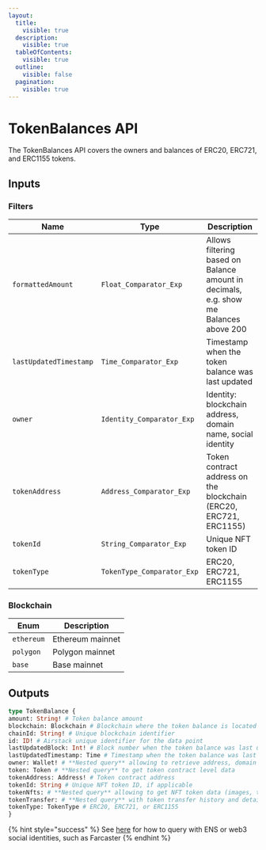 ```yaml
---
layout:
  title:
    visible: true
  description:
    visible: true
  tableOfContents:
    visible: true
  outline:
    visible: false
  pagination:
    visible: true
---
```


# TokenBalances API

The TokenBalances API covers the owners and balances of ERC20, ERC721, and ERC1155 tokens.

## Inputs

### Filters

| Name                   | Type                       | Description                                                                           |
| ---------------------- | -------------------------- | ------------------------------------------------------------------------------------- |
| `formattedAmount`      | `Float_Comparator_Exp`     | Allows filtering based on Balance amount in decimals, e.g. show me Balances above 200 |
| `lastUpdatedTimestamp` | `Time_Comparator_Exp`      | Timestamp when the token balance was last updated                                     |
| `owner`                | `Identity_Comparator_Exp`  | Identity: blockchain address, domain name, social identity                            |
| `tokenAddress`         | `Address_Comparator_Exp`   | Token contract address on the blockchain (ERC20, ERC721, ERC1155)                     |
| `tokenId`              | `String_Comparator_Exp`    | Unique NFT token ID                                                                   |
| `tokenType`            | `TokenType_Comparator_Exp` | ERC20, ERC721, ERC1155                                                                |

### Blockchain

| Enum       | Description      |
| ---------- | ---------------- |
| `ethereum` | Ethereum mainnet |
| `polygon`  | Polygon mainnet  |
| `base`     | Base mainnet     |

## Outputs

```graphql
type TokenBalance {
amount: String! # Token balance amount
blockchain: Blockchain # Blockchain where the token balance is located
chainId: String! # Unique blockchain identifier
id: ID! # Airstack unique identifier for the data point
lastUpdatedBlock: Int! # Block number when the token balance was last updated
lastUpdatedTimestamp: Time # Timestamp when the token balance was last updated
owner: Wallet! # **Nested query** allowing to retrieve address, domain names, and social profiles of the owner
token: Token # **Nested query** to get token contract level data
tokenAddress: Address! # Token contract address
tokenId: String # Unique NFT token ID, if applicable
tokenNfts: # **Nested query** allowing to get NFT token data (images, traits, etc.)
tokenTransfer: # **Nested query** with token transfer history and details
tokenType: TokenType # ERC20, ERC721, or ERC1155
}
```

{% hint style="success" %}
See [here](broken-reference/) for how to query with ENS or web3 social identities, such as Farcaster
{% endhint %}
